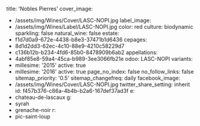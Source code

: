 title: 'Nobles Pierres'
cover_image:
  - /assets/img/Wines/Cover/LASC-NOPI.jpg
label_image:
  - /assets/img/Wines/Label/LASC-NOPI.jpg
color: red
culture: biodynamic
sparkling: false
natural_wine: false
estate:
  - f1d7d0a9-672e-4438-b8e3-37471b1d6436
cepages:
  - 8d1d2dd3-62ec-4c10-88e9-4210c58229d7
  - c136b12b-b234-4fd6-85b0-8478909b6ab2
appellations:
  - 4abf85e8-59a4-45ca-b989-3ee3066fb21e
odoo: LASC-NOPI
variants:
  -
    millesime: '2015'
    active: true
  -
    millesime: '2016'
    active: true
page_no_index: false
no_follow_links: false
sitemap_priority: '0.5'
sitemap_changefreq: daily
facebook_image:
  - /assets/img/Wines/Cover/LASC-NOPI.jpg
twitter_share_setting: inherit
id: f457b376-c86a-4b4b-b2a6-167def37ad3f
e:
  - chateau-de-lascaux
g:
  - syrah
  - grenache-noir
r:
  - pic-saint-loup
